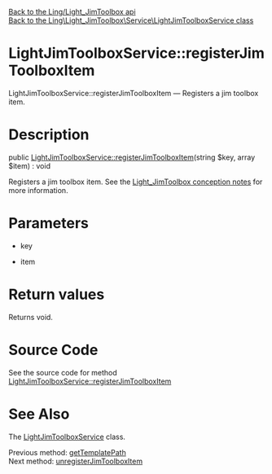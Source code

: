 [Back to the Ling/Light_JimToolbox api](https://github.com/lingtalfi/Light_JimToolbox/blob/master/doc/api/Ling/Light_JimToolbox.md)<br>
[Back to the Ling\Light_JimToolbox\Service\LightJimToolboxService class](https://github.com/lingtalfi/Light_JimToolbox/blob/master/doc/api/Ling/Light_JimToolbox/Service/LightJimToolboxService.md)


LightJimToolboxService::registerJimToolboxItem
================



LightJimToolboxService::registerJimToolboxItem — Registers a jim toolbox item.




Description
================


public [LightJimToolboxService::registerJimToolboxItem](https://github.com/lingtalfi/Light_JimToolbox/blob/master/doc/api/Ling/Light_JimToolbox/Service/LightJimToolboxService/registerJimToolboxItem.md)(string $key, array $item) : void




Registers a jim toolbox item.
See the [Light_JimToolbox conception notes](https://github.com/lingtalfi/Light_JimToolbox/blob/master/doc/pages/conception-notes.md) for more information.




Parameters
================


- key

    

- item

    


Return values
================

Returns void.








Source Code
===========
See the source code for method [LightJimToolboxService::registerJimToolboxItem](https://github.com/lingtalfi/Light_JimToolbox/blob/master/Service/LightJimToolboxService.php#L162-L176)


See Also
================

The [LightJimToolboxService](https://github.com/lingtalfi/Light_JimToolbox/blob/master/doc/api/Ling/Light_JimToolbox/Service/LightJimToolboxService.md) class.

Previous method: [getTemplatePath](https://github.com/lingtalfi/Light_JimToolbox/blob/master/doc/api/Ling/Light_JimToolbox/Service/LightJimToolboxService/getTemplatePath.md)<br>Next method: [unregisterJimToolboxItem](https://github.com/lingtalfi/Light_JimToolbox/blob/master/doc/api/Ling/Light_JimToolbox/Service/LightJimToolboxService/unregisterJimToolboxItem.md)<br>

